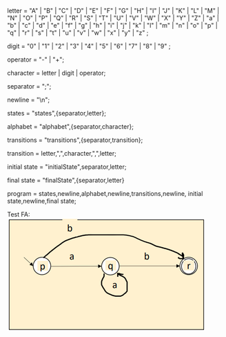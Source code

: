 letter = "A" | "B" | "C" | "D" | "E" | "F" | "G"
       | "H" | "I" | "J" | "K" | "L" | "M" | "N"
       | "O" | "P" | "Q" | "R" | "S" | "T" | "U"
       | "V" | "W" | "X" | "Y" | "Z" | "a" | "b"
       | "c" | "d" | "e" | "f" | "g" | "h" | "i"
       | "j" | "k" | "l" | "m" | "n" | "o" | "p"
       | "q" | "r" | "s" | "t" | "u" | "v" | "w"
       | "x" | "y" | "z" ;

digit = "0" | "1" | "2" | "3" | "4" | "5" | "6" | "7" | "8" | "9" ;

operator = "-" | "+";

character = letter | digit | operator;

separator = ";";

newline = "\n";

states = "states",{separator,letter};

alphabet = "alphabet",{separator,character};

transitions = "transitions",{separator,transition};

transition = letter,",",character,",",letter;

initial state = "initialState",separator,letter;

final state = "finalState",{separator,letter}

program = states,newline,alphabet,newline,transitions,newline,
          initial state,newline,final state;

Test FA:
![alt text](https://github.com/araulo22/FLCD_datastructure/blob/master/fa.png?raw=true)